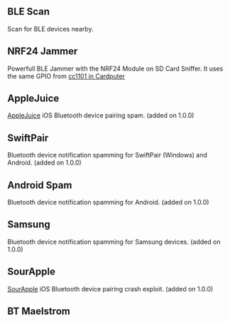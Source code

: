 ## BLE Scan
Scan for BLE devices nearby.

## NRF24 Jammer
Powerfull BLE Jammer with the NRF24 Module on SD Card Sniffer.
It uses the same GPIO from [cc1101 in Cardputer](https://github.com/pr3y/Bruce/wiki/CC1101#cardputer)

## AppleJuice
[AppleJuice](https://github.com/ECTO-1A/AppleJuice) iOS Bluetooth device pairing spam. (added on 1.0.0)

## SwiftPair
Bluetooth device notification spamming for SwiftPair (Windows) and Android. (added on 1.0.0)

## Android Spam
Bluetooth device notification spamming for Android. (added on 1.0.0)

## Samsung
Bluetooth device notification spamming for Samsung devices. (added on 1.0.0)

## SourApple
[SourApple](https://github.com/RapierXbox/ESP32-Sour-Apple) iOS Bluetooth device pairing crash exploit. (added on 1.0.0)

## BT Maelstrom
